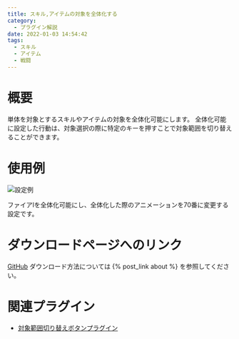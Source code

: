 ```yaml
---
title: スキル,アイテムの対象を全体化する
category:
  - プラグイン解説
date: 2022-01-03 14:54:42
tags:
  - スキル
  - アイテム
  - 戦闘
---
```


# 概要

単体を対象とするスキルやアイテムの対象を全体化可能にします。
全体化可能に設定した行動は、対象選択の際に特定のキーを押すことで対象範囲を切り替えることができます。

# 使用例

![設定例](expand-target-scope-setting.png "設定例")

ファイアⅠを全体化可能にし、全体化した際のアニメーションを70番に変更する設定です。

# ダウンロードページへのリンク

[GitHub](https://github.com/elleonard/DarkPlasma-MZ-Plugins/blob/release/DarkPlasma_ExpandTargetScope.js)
ダウンロード方法については {% post_link about %} を参照してください。

# 関連プラグイン

- [対象範囲切り替えボタンプラグイン](https://github.com/elleonard/DarkPlasma-MZ-Plugins/blob/release/DarkPlasma_ExpandTargetScopeButton.js)
